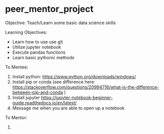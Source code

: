 # peer_mentor_project
Objective: Teach/Learn some basic data science skills

Learning Objectives:
- Learn how to use use git
- Utilize jupyter notebook
- Execute pandas functions
- Learn basic pythonic methods

To Mentee: 
1.  Install python: https://www.python.org/downloads/windows/
2.  Install pip or conda (see difference here: https://stackoverflow.com/questions/20994716/what-is-the-difference-between-pip-and-conda )
3.  Install jupyter https://jupyter-notebook-beginner-guide.readthedocs.io/en/latest/ 
4. Message me when you are able to open up a notebook

To Mentor:
1. <Please edit this and tell me if you installed pip or conda>
